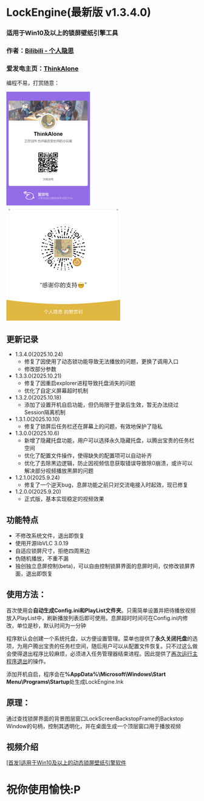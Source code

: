 # LockEngine(最新版 v1.3.4.0)
### 适用于Win10及以上的锁屏壁纸引擎工具
### 作者：[Bilibili - 个人隐思](https://space.bilibili.com/1081364881 "来我主页玩玩ヾ(^∀^)ﾉ")
### 爱发电主页：[ThinkAlone](https://afdian.com/a/X1415 "您赞助的每一分都是我前进的动力")
编程不易，打赏随意：

<img src="/images/afdian-ThinkAlone.jpg" height="300" /> <img src="/images/mm_reward.png" height="300" />
## 更新记录
- 1.3.4.0(2025.10.24)
  - 修复了因使用了动态锁功能导致无法播放的问题，更换了调用入口
  - 修改部分参数
- 1.3.3.0(2025.10.21)
  - 修复了因重启explorer进程导致托盘消失的问题
  - 优化了自定义屏幕超时机制
- 1.3.2.0(2025.10.18)
  - 添加了设置开机自启功能，但仍局限于登录后生效，暂无办法绕过Session隔离机制
- 1.3.1.0(2025.10.10)
  - 修复了锁屏后任务栏还在屏幕上的问题，有效地保护了隐私
- 1.3.0.0(2025.10.6)
  - 新增了隐藏托盘功能，用户可以选择永久隐藏托盘，以腾出宝贵的任务栏空间
  - 优化了配置文件操作，使得缺失的配置项可以自动补齐
  - 优化了去除黑边逻辑，防止因视频信息获取错误导致除0崩溃，或许可以解决部分视频播放黑屏的问题
- 1.2.1.0(2025.9.24)
  - 修复了一个逆天bug，息屏功能之前只对交流电接入时起效，现已修复
- 1.2.0.0(2025.9.20)
  - 正式版，基本实现稳定的视频效果

## 功能特点
- 不修改系统文件，退出即恢复
- 使用开源libVLC 3.0.19
- 自适应锁屏尺寸，拒绝四周黑边
- 伪随机播放，不重不漏
- 独创独立息屏控制(beta)，可以自由控制锁屏界面的息屏时间，仅修改锁屏界面，退出即恢复

## 使用方法：
首次使用会**自动生成Config.ini和PlayList文件夹**。只需简单设置并把待播放视频放入PlayList中，刷新播放列表后即可使用。息屏超时时间可在Config.ini内修改，单位是秒，默认时间为一分钟

程序默认会创建一个系统托盘，以方便设置管理。菜单也提供了**永久关闭托盘**的选项，为用户腾出宝贵的任务栏空间，随后用户可以从配置文件恢复。只不过这么做会使得退出程序比较麻烦，必须进入任务管理器结束进程。因此提供了<ins>再次运行主程序退出</ins>的操作。

添加开机自启，程序会在<b>%AppData%\Microsoft\Windows\Start Menu\Programs\Startup</b>处生成LockEngine.lnk

## 原理：
通过查找锁屏界面的背景图层窗口LockScreenBackstopFrame的Backstop Window的句柄，控制其透明化，并在桌面生成一个顶层窗口用于播放视频

## 视频介绍
[\[首发\]适用于Win10及以上的动态锁屏壁纸引擎软件](https://www.bilibili.com/video/BV1shJQzQELF/)

# 祝你使用愉快:P
